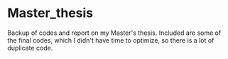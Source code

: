 # Master_thesis
Backup of codes and report on my Master's thesis. Included are some of the final codes, which I didn't have time to optimize, so there is a lot of duplicate code. 
